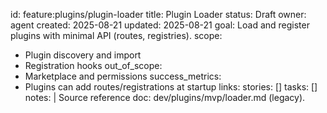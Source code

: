 id: feature:plugins/plugin-loader
title: Plugin Loader
status: Draft
owner: agent
created: 2025-08-21
updated: 2025-08-21
goal: Load and register plugins with minimal API (routes, registries).
scope:
  - Plugin discovery and import
  - Registration hooks
out_of_scope:
  - Marketplace and permissions
success_metrics:
  - Plugins can add routes/registrations at startup
links:
  stories: []
  tasks: []
notes: |
  Source reference doc: dev/plugins/mvp/loader.md (legacy).